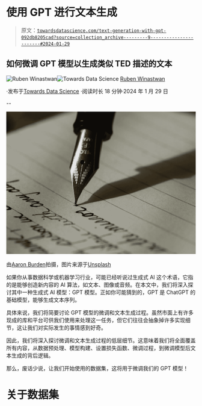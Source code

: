 # 使用 GPT 进行文本生成

> 原文：[`towardsdatascience.com/text-generation-with-gpt-092db8205cad?source=collection_archive---------9-----------------------#2024-01-29`](https://towardsdatascience.com/text-generation-with-gpt-092db8205cad?source=collection_archive---------9-----------------------#2024-01-29)

## 如何微调 GPT 模型以生成类似 TED 描述的文本

[](https://medium.com/@marcellusruben?source=post_page---byline--092db8205cad--------------------------------)![Ruben Winastwan](https://medium.com/@marcellusruben?source=post_page---byline--092db8205cad--------------------------------)[](https://towardsdatascience.com/?source=post_page---byline--092db8205cad--------------------------------)![Towards Data Science](https://towardsdatascience.com/?source=post_page---byline--092db8205cad--------------------------------) [Ruben Winastwan](https://medium.com/@marcellusruben?source=post_page---byline--092db8205cad--------------------------------)

·发布于[Towards Data Science](https://towardsdatascience.com/?source=post_page---byline--092db8205cad--------------------------------) ·阅读时长 18 分钟·2024 年 1 月 29 日

--

![](img/57fc6e93352a2d16cb2c4fba5f1ddaf3.png)

由[Aaron Burden](https://unsplash.com/@aaronburden?utm_content=creditCopyText&utm_medium=referral&utm_source=unsplash)拍摄，图片来源于[Unsplash](https://unsplash.com/photos/fountain-pen-on-black-lined-paper-y02jEX_B0O0?utm_content=creditCopyText&utm_medium=referral&utm_source=unsplash)

如果你从事数据科学或机器学习行业，可能已经听说过生成式 AI 这个术语，它指的是能够创造新内容的 AI 算法，如文本、图像或音频。在本文中，我们将深入探讨其中一种生成式 AI 模型：GPT 模型。正如你可能猜到的，GPT 是 ChatGPT 的基础模型，能够生成文本序列。

具体来说，我们将简要讨论 GPT 模型的微调和文本生成过程。虽然市面上有许多现成的库和平台可供我们使用来处理这一任务，但它们往往会抽象掉许多实现细节，这让我们对实际发生的事情感到好奇。

因此，我们将深入探讨微调和文本生成过程的低层细节。这意味着我们将全面覆盖所有内容，从数据预处理、模型构建、设置损失函数、微调过程，到微调模型后文本生成的背后逻辑。

那么，废话少说，让我们开始使用的数据集，这将用于微调我们的 GPT 模型！

# 关于数据集
